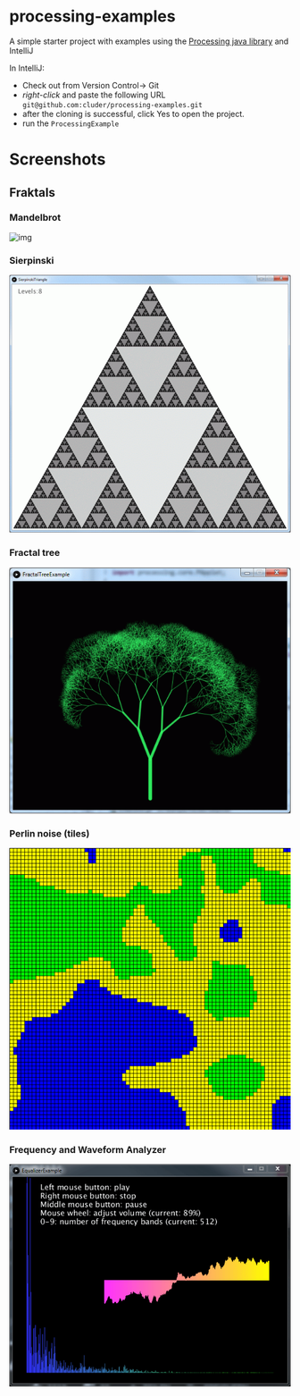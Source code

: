# processing-examples
A simple starter project with examples using the [Processing java library](https://processing.org/) and IntelliJ

In IntelliJ:
* Check out from Version Control-> Git
* _right-click_ and paste the following URL `git@github.com:cluder/processing-examples.git` 
* after the cloning is successful, click Yes to open the project.
* run the `ProcessingExample`

# Screenshots
## Fraktals
### Mandelbrot
![img](src/example/fractals/mandelbrot/ani.gif)

### Sierpinski
![img](src/example/fractals/sierpinski/screenshot.gif)

### Fractal tree
![img](src/example/fractals/tree/screenshot.gif)

### Perlin noise (tiles)
![img](src/example/fractals/perlinnoise/ani.gif)

### Frequency and Waveform Analyzer
![img](src/example/sound/equalizer_ani.gif)
